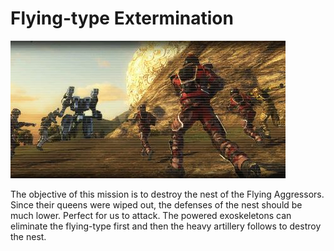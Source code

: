 # Flying-type Extermination

![Flying-type Extermination](../images/missions_thumbnails/M039.jpg)

The objective of this mission is to destroy the nest of the Flying Aggressors.
Since their queens were wiped out, the defenses of the nest should be much lower. Perfect for us to attack. The powered exoskeletons can eliminate the flying-type first and then the heavy artillery follows to destroy the nest.
